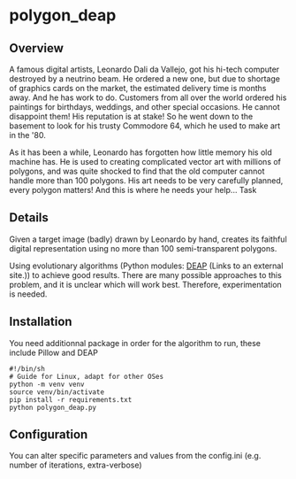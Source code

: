 # polygon_deap
## Overview

A famous digital artists, Leonardo Dali da Vallejo, got his hi-tech computer destroyed by a neutrino beam. He ordered a new one, but due to shortage of graphics cards on the market, the estimated delivery time is months away. And he has work to do. Customers from all over the world ordered his paintings for birthdays, weddings, and other special occasions. He cannot disappoint them! His reputation is at stake! So he went down to the basement to look for his trusty Commodore 64, which he used to make art in the '80.

As it has been a while, Leonardo has forgotten how little memory his old machine has. He is used to creating complicated vector art with millions of polygons, and was quite shocked to find that the old computer cannot handle more than 100 polygons. His art needs to be very carefully planned, every polygon matters! And this is where he needs your help...
Task

## Details
Given a target image (badly) drawn by Leonardo by hand, creates its faithful digital representation using no more than 100 semi-transparent polygons.

Using evolutionary algorithms (Python modules: [DEAP](https://deap.readthedocs.org/) (Links to an external site.)) to achieve good results. There are many possible approaches to this problem, and it is unclear which will work best. Therefore, experimentation is needed.

## Installation

You need additionnal package in order for the algorithm to run, these include Pillow and DEAP
    

    #!/bin/sh
    # Guide for Linux, adapt for other OSes
    python -m venv venv
    source venv/bin/activate
    pip install -r requirements.txt
    python polygon_deap.py

## Configuration

You can alter specific parameters and values from the config.ini (e.g. number of iterations, extra-verbose)
